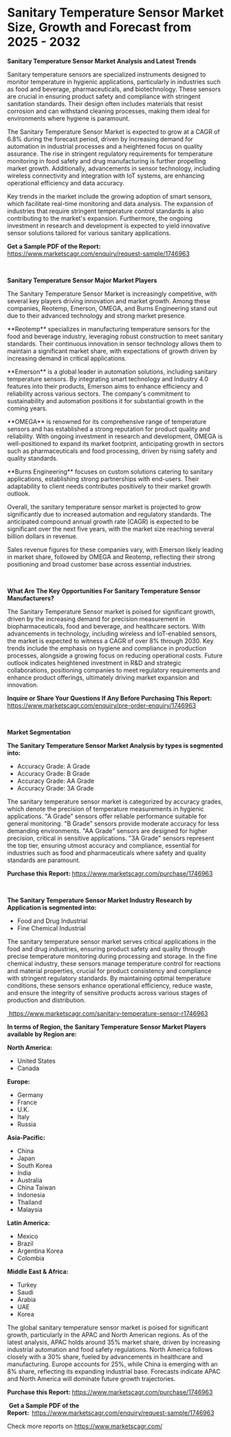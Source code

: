 <p><h1>Sanitary Temperature Sensor Market Size, Growth and Forecast from 2025 - 2032</h1></p><p><strong>Sanitary Temperature Sensor Market Analysis and Latest Trends</strong></p>
<p><p>Sanitary temperature sensors are specialized instruments designed to monitor temperature in hygienic applications, particularly in industries such as food and beverage, pharmaceuticals, and biotechnology. These sensors are crucial in ensuring product safety and compliance with stringent sanitation standards. Their design often includes materials that resist corrosion and can withstand cleaning processes, making them ideal for environments where hygiene is paramount.</p><p>The Sanitary Temperature Sensor Market is expected to grow at a CAGR of 6.8% during the forecast period, driven by increasing demand for automation in industrial processes and a heightened focus on quality assurance. The rise in stringent regulatory requirements for temperature monitoring in food safety and drug manufacturing is further propelling market growth. Additionally, advancements in sensor technology, including wireless connectivity and integration with IoT systems, are enhancing operational efficiency and data accuracy.</p><p>Key trends in the market include the growing adoption of smart sensors, which facilitate real-time monitoring and data analysis. The expansion of industries that require stringent temperature control standards is also contributing to the market's expansion. Furthermore, the ongoing investment in research and development is expected to yield innovative sensor solutions tailored for various sanitary applications.</p></p>
<p><strong>Get a Sample PDF of the Report:&nbsp;</strong> <a href="https://www.marketscagr.com/enquiry/request-sample/1746963?utm_campaign=2041&utm_medium=2&utm_source=Github&utm_content=ia&utm_term=10022025&utm_id=sanitary-temperature-sensor">https://www.marketscagr.com/enquiry/request-sample/1746963</a></p>
<p>&nbsp;</p>
<p><strong>Sanitary Temperature Sensor Major Market Players</strong></p>
<p><p>The Sanitary Temperature Sensor Market is increasingly competitive, with several key players driving innovation and market growth. Among these companies, Reotemp, Emerson, OMEGA, and Burns Engineering stand out due to their advanced technology and strong market presence.</p><p>**Reotemp** specializes in manufacturing temperature sensors for the food and beverage industry, leveraging robust construction to meet sanitary standards. Their continuous innovation in sensor technology allows them to maintain a significant market share, with expectations of growth driven by increasing demand in critical applications.</p><p>**Emerson** is a global leader in automation solutions, including sanitary temperature sensors. By integrating smart technology and Industry 4.0 features into their products, Emerson aims to enhance efficiency and reliability across various sectors. The company's commitment to sustainability and automation positions it for substantial growth in the coming years.</p><p>**OMEGA** is renowned for its comprehensive range of temperature sensors and has established a strong reputation for product quality and reliability. With ongoing investment in research and development, OMEGA is well-positioned to expand its market footprint, anticipating growth in sectors such as pharmaceuticals and food processing, driven by rising safety and quality standards.</p><p>**Burns Engineering** focuses on custom solutions catering to sanitary applications, establishing strong partnerships with end-users. Their adaptability to client needs contributes positively to their market growth outlook.</p><p>Overall, the sanitary temperature sensor market is projected to grow significantly due to increased automation and regulatory standards. The anticipated compound annual growth rate (CAGR) is expected to be significant over the next five years, with the market size reaching several billion dollars in revenue.</p><p>Sales revenue figures for these companies vary, with Emerson likely leading in market share, followed by OMEGA and Reotemp, reflecting their strong positioning and broad customer base across essential industries.</p></p>
<p>&nbsp;</p>
<p><strong>What Are The Key Opportunities For Sanitary Temperature Sensor Manufacturers?</strong></p>
<p><p>The Sanitary Temperature Sensor market is poised for significant growth, driven by the increasing demand for precision measurement in biopharmaceuticals, food and beverage, and healthcare sectors. With advancements in technology, including wireless and IoT-enabled sensors, the market is expected to witness a CAGR of over 8% through 2030. Key trends include the emphasis on hygiene and compliance in production processes, alongside a growing focus on reducing operational costs. Future outlook indicates heightened investment in R&D and strategic collaborations, positioning companies to meet regulatory requirements and enhance product offerings, ultimately driving market expansion and innovation.</p></p>
<p><strong>Inquire or Share Your Questions If Any Before Purchasing This Report:</strong> <a href="https://www.marketscagr.com/enquiry/pre-order-enquiry/1746963?utm_campaign=2041&utm_medium=2&utm_source=Github&utm_content=ia&utm_term=10022025&utm_id=sanitary-temperature-sensor">https://www.marketscagr.com/enquiry/pre-order-enquiry/1746963</a></p>
<p>&nbsp;</p>
<p><strong>Market Segmentation</strong></p>
<p><strong>The Sanitary Temperature Sensor Market Analysis by types is segmented into:</strong></p>
<p><ul><li>Accuracy Grade: A Grade</li><li>Accuracy Grade: B Grade</li><li>Accuracy Grade: AA Grade</li><li>Accuracy Grade: 3A Grade</li></ul></p>
<p><p>The sanitary temperature sensor market is categorized by accuracy grades, which denote the precision of temperature measurements in hygienic applications. "A Grade" sensors offer reliable performance suitable for general monitoring. "B Grade" sensors provide moderate accuracy for less demanding environments. "AA Grade" sensors are designed for higher precision, critical in sensitive applications. "3A Grade" sensors represent the top tier, ensuring utmost accuracy and compliance, essential for industries such as food and pharmaceuticals where safety and quality standards are paramount.</p></p>
<p><strong>Purchase this Report:&nbsp;</strong><a href="https://www.marketscagr.com/purchase/1746963?utm_campaign=2041&utm_medium=2&utm_source=Github&utm_content=ia&utm_term=10022025&utm_id=sanitary-temperature-sensor">https://www.marketscagr.com/purchase/1746963</a></p>
<p>&nbsp;</p>
<p><strong>The Sanitary Temperature Sensor Market Industry Research by Application is segmented into:</strong></p>
<p><ul><li>Food and Drug Industrial</li><li>Fine Chemical Industrial</li></ul></p>
<p><p>The sanitary temperature sensor market serves critical applications in the food and drug industries, ensuring product safety and quality through precise temperature monitoring during processing and storage. In the fine chemical industry, these sensors manage temperature control for reactions and material properties, crucial for product consistency and compliance with stringent regulatory standards. By maintaining optimal temperature conditions, these sensors enhance operational efficiency, reduce waste, and ensure the integrity of sensitive products across various stages of production and distribution.</p></p>
<p><a href="https://www.marketscagr.com/sanitary-temperature-sensor-r1746963?utm_campaign=2041&utm_medium=2&utm_source=Github&utm_content=ia&utm_term=10022025&utm_id=sanitary-temperature-sensor">&nbsp;https://www.marketscagr.com/sanitary-temperature-sensor-r1746963</a></p>
<p><strong>In terms of Region, the Sanitary Temperature Sensor Market Players available by Region are:</strong></p>
<p>
    <p> <strong> North America: </strong>
        <ul>
            <li>United States</li>
            <li>Canada</li>
        </ul>
        </p> 
    <p> <strong> Europe: </strong>
        <ul>
            <li>Germany</li>
            <li>France</li>
            <li>U.K.</li>
            <li>Italy</li>
            <li>Russia</li>
        </ul>
        </p> 
    <p> <strong> Asia-Pacific: </strong>
        <ul>
            <li>China</li>
            <li>Japan</li>
            <li>South Korea</li>
            <li>India</li>
            <li>Australia</li>
            <li>China Taiwan</li>
            <li>Indonesia</li>
            <li>Thailand</li>
            <li>Malaysia</li>
        </ul>
        </p> 
    <p> <strong> Latin America: </strong>
        <ul>
            <li>Mexico</li>
            <li>Brazil</li>
            <li>Argentina Korea</li>
            <li>Colombia</li>
        </ul>
        </p> 
    <p> <strong> Middle East & Africa: </strong>
        <ul>
            <li>Turkey</li>
            <li>Saudi</li>
            <li>Arabia</li>
            <li>UAE</li>
            <li>Korea</li>
        </ul>
    </p>
    </p>
<p><p>The global sanitary temperature sensor market is poised for significant growth, particularly in the APAC and North American regions. As of the latest analysis, APAC holds around 35% market share, driven by increasing industrial automation and food safety regulations. North America follows closely with a 30% share, fueled by advancements in healthcare and manufacturing. Europe accounts for 25%, while China is emerging with an 8% share, reflecting its expanding industrial base. Forecasts indicate APAC and North America will dominate future growth trajectories.</p></p>
<p><strong>Purchase this Report: </strong><a href="https://www.marketscagr.com/purchase/1746963?utm_campaign=2041&utm_medium=2&utm_source=Github&utm_content=ia&utm_term=10022025&utm_id=sanitary-temperature-sensor">https://www.marketscagr.com/purchase/1746963</a></p>
<p>&nbsp;<strong>Get a Sample PDF of the Report:&nbsp;&nbsp;</strong><a href="https://www.marketscagr.com/enquiry/request-sample/1746963?utm_campaign=2041&utm_medium=2&utm_source=Github&utm_content=ia&utm_term=10022025&utm_id=sanitary-temperature-sensor">https://www.marketscagr.com/enquiry/request-sample/1746963</a></p>
<p><strong></strong></p>
<p>Check more reports on <a href="https://www.marketscagr.com/?utm_campaign=2041&utm_medium=2&utm_source=Github&utm_content=ia&utm_term=10022025&utm_id=sanitary-temperature-sensor">https://www.marketscagr.com/</a></p>
